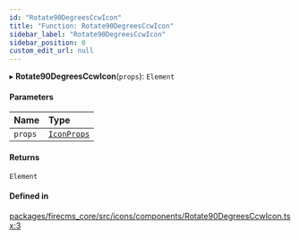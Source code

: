 ```yaml
---
id: "Rotate90DegreesCcwIcon"
title: "Function: Rotate90DegreesCcwIcon"
sidebar_label: "Rotate90DegreesCcwIcon"
sidebar_position: 0
custom_edit_url: null
---
```


▸ **Rotate90DegreesCcwIcon**(`props`): `Element`

#### Parameters

| Name | Type |
| :------ | :------ |
| `props` | [`IconProps`](../types/IconProps.md) |

#### Returns

`Element`

#### Defined in

[packages/firecms_core/src/icons/components/Rotate90DegreesCcwIcon.tsx:3](https://github.com/FireCMSco/firecms/blob/d45f3739/packages/firecms_core/src/icons/components/Rotate90DegreesCcwIcon.tsx#L3)
